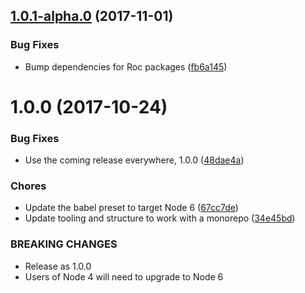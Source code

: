 <a name="1.0.1-alpha.0"></a>
## [1.0.1-alpha.0](https://github.com/rocjs/roc-extensions/tree/master/packages/roc-package-web-app-dev/compare/v1.0.0...v1.0.1-alpha.0) (2017-11-01)


### Bug Fixes

* Bump dependencies for Roc packages ([fb6a145](https://github.com/rocjs/roc-extensions/tree/master/packages/roc-package-web-app-dev/commit/fb6a145))



<a name="1.0.0"></a>
# 1.0.0 (2017-10-24)


### Bug Fixes

* Use the coming release everywhere, 1.0.0 ([48dae4a](https://github.com/rocjs/roc-extensions/tree/master/packages/roc-package-web-app-dev/commit/48dae4a))


### Chores

* Update the babel preset to target Node 6 ([67cc7de](https://github.com/rocjs/roc-extensions/tree/master/packages/roc-package-web-app-dev/commit/67cc7de))
* Update tooling and structure to work with a monorepo ([34e45bd](https://github.com/rocjs/roc-extensions/tree/master/packages/roc-package-web-app-dev/commit/34e45bd))


### BREAKING CHANGES

* Release as 1.0.0
* Users of Node 4 will need to upgrade to Node 6



